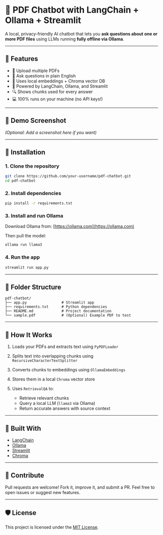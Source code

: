 # 🤖 PDF Chatbot with LangChain + Ollama + Streamlit

A local, privacy-friendly AI chatbot that lets you **ask questions about one or more PDF files** using LLMs running **fully offline via Ollama**.

---

## 🚀 Features

* 📄 Upload multiple PDFs
* 🔎 Ask questions in plain English
* 🧠 Uses local embeddings + Chroma vector DB
* 🔗 Powered by LangChain, Ollama, and Streamlit
* 🔍 Shows chunks used for every answer
* 💻 100% runs on your machine (no API keys!)

---

## 📸 Demo Screenshot

*(Optional: Add a screenshot here if you want)*

---

## 📆 Installation

### 1. Clone the repository

```bash
git clone https://github.com/your-username/pdf-chatbot.git
cd pdf-chatbot
```

### 2. Install dependencies

```bash
pip install -r requirements.txt
```

### 3. Install and run Ollama

Download Ollama from: [https://ollama.com](https://ollama.com)

Then pull the model:

```bash
ollama run llama3
```

### 4. Run the app

```bash
streamlit run app.py
```

---

## 📁 Folder Structure

```
pdf-chatbot/
├── app.py                # Streamlit app
├── requirements.txt      # Python dependencies
├── README.md             # Project documentation
└── sample.pdf            # (Optional) Example PDF to test
```

---

## 🧠 How It Works

1. Loads your PDFs and extracts text using `PyPDFLoader`
2. Splits text into overlapping chunks using `RecursiveCharacterTextSplitter`
3. Converts chunks to embeddings using `OllamaEmbeddings`
4. Stores them in a local `Chroma` vector store
5. Uses `RetrievalQA` to:

   * Retrieve relevant chunks
   * Query a local LLM (`llama3` via Ollama)
   * Return accurate answers with source context

---

## 🔧 Built With

* [LangChain](https://github.com/langchain-ai/langchain)
* [Ollama](https://ollama.com)
* [Streamlit](https://streamlit.io/)
* [Chroma](https://www.trychroma.com/)

---

## 🙌 Contribute

Pull requests are welcome! Fork it, improve it, and submit a PR.
Feel free to open issues or suggest new features.

---

## 🛡️ License

This project is licensed under the [MIT License](LICENSE).


